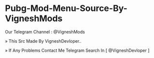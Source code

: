 # Pubg-Mod-Menu-Source-By-VigneshMods

Our Telegram Channel : @VigneshMods

» This Src Made By VigneshDevloper..

» If Any Problems Contact Me Telegram
  Search In [ @VigneshDevloper ]
